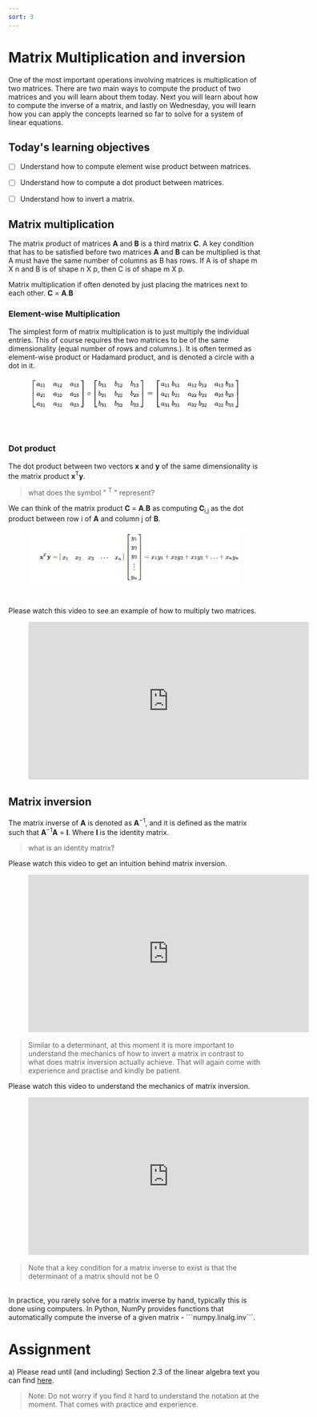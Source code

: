 ```yaml
---
sort: 3
---
```


# Matrix Multiplication and inversion
One of the most important operations involving matrices is multiplication of two
matrices.
There are two main ways to compute the product of two matrices and you will learn
 about them today. Next you will learn about how to compute the inverse of a matrix,
 and lastly on Wednesday, you will learn how you can apply the concepts learned so far to solve for a
 system of linear equations.


## Today's learning objectives
- [ ] Understand how to compute element wise product between matrices.
- [ ] Understand how to compute a dot product between matrices.
- [ ] Understand how to invert a matrix.


## Matrix multiplication
The matrix product of matrices **A** and **B** is a third matrix **C**.
A key condition that has to be satisfied before two matrices **A** and **B**
can be multiplied is that A must have the same number of columns as
B has rows. If A is of shape m X n and B is of shape n X p, then C is of shape
m X p.

Matrix multiplication if often denoted by just placing the matrices next to each
other. **C** = **A**.**B**


### Element-wise Multiplication
The simplest form of matrix multiplication is to just multiply the individual entries.
This of course requires the two matrices to be of the same dimensionality (equal number of rows
and columns.). It is often termed as element-wise product or Hadamard product,
and is denoted a circle with a dot in it.

<figure>
    <img src=".\assets\em.PNG" />
</figure>
<br>

### Dot product
The dot product between two vectors **x** and **y** of the same dimensionality
is the matrix product **x**<sup>T</sup>**y**.

> what does the symbol " <sup>T</sup> " represent?

We can think of the matrix product **C** = **A**.**B** as
computing **C**<sub>i,j</sub> as the dot product between row i of **A** and
column j of **B**.

<figure>
    <img src=".\assets\dot.PNG" />
</figure>
<br>


Please watch this video to see an example of how to multiply two matrices.
<!-- blank line -->
<figure class="video_container">
<iframe width="560" height="315" src="https://www.youtube.com/embed/x1z0hOyjapU?controls=0" title="YouTube video player" frameborder="0" allow="accelerometer; autoplay; clipboard-write; encrypted-media; gyroscope; picture-in-picture" allowfullscreen></iframe>
</figure>
<!-- blank line -->


## Matrix inversion

The matrix inverse of **A** is denoted as **A**<sup>−1</sup>, and it is defined as the matrix
such that **A**<sup>−1</sup>**A** = **I**. Where **I** is the identity matrix.

> what is an identity matrix?

Please watch this video to get an intuition behind matrix inversion.

<!-- blank line -->
<figure class="video_container">
<iframe width="560" height="315" src="https://www.youtube.com/embed/iUQR0enP7RQ?controls=0" title="YouTube video player" frameborder="0" allow="accelerometer; autoplay; clipboard-write; encrypted-media; gyroscope; picture-in-picture" allowfullscreen></iframe>
</figure>
<!-- blank line -->

> Similar to a determinant, at this moment it is more important to understand the
mechanics of how to invert a matrix in contrast to what does matrix inversion
actually achieve. That will again come with experience and practise and kindly be
patient.

Please watch this video to understand the mechanics of matrix inversion.
<!-- blank line -->
<figure class="video_container">
<iframe width="560" height="315" src="https://www.youtube.com/embed/01c12NaUQDw?controls=0" title="YouTube video player" frameborder="0" allow="accelerometer; autoplay; clipboard-write; encrypted-media; gyroscope; picture-in-picture" allowfullscreen></iframe>
</figure>
<!-- blank line -->

> Note that a key condition for a matrix inverse to exist is that the determinant of
a matrix should not be 0

<br>
In practice, you rarely solve for a matrix inverse by hand, typically this is
done using computers. In Python, NumPy provides functions that automatically
compute the inverse of a given matrix - ```numpy.linalg.inv```.

# Assignment

a) Please read until (and including) Section 2.3 of the linear algebra text you can find [here](https://www.deeplearningbook.org/contents/linear_algebra.html).

> Note: Do not worry if you find it hard to understand the notation at the moment. That comes with practice and experience.
